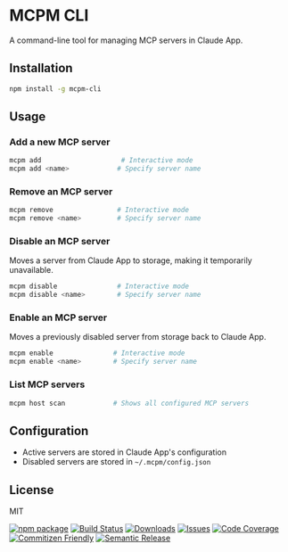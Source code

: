 # MCPM CLI

A command-line tool for managing MCP servers in Claude App.

## Installation

```bash
npm install -g mcpm-cli
```

## Usage

### Add a new MCP server

```bash
mcpm add                    # Interactive mode
mcpm add <name>            # Specify server name
```

### Remove an MCP server

```bash
mcpm remove                # Interactive mode
mcpm remove <name>         # Specify server name
```

### Disable an MCP server

Moves a server from Claude App to storage, making it temporarily unavailable.

```bash
mcpm disable               # Interactive mode
mcpm disable <name>        # Specify server name
```

### Enable an MCP server

Moves a previously disabled server from storage back to Claude App.

```bash
mcpm enable               # Interactive mode
mcpm enable <name>        # Specify server name
```

### List MCP servers

```bash
mcpm host scan            # Shows all configured MCP servers
```

## Configuration

- Active servers are stored in Claude App's configuration
- Disabled servers are stored in `~/.mcpm/config.json`

## License

MIT 

[![npm package][npm-img]][npm-url]
[![Build Status][build-img]][build-url]
[![Downloads][downloads-img]][downloads-url]
[![Issues][issues-img]][issues-url]
[![Code Coverage][codecov-img]][codecov-url]
[![Commitizen Friendly][commitizen-img]][commitizen-url]
[![Semantic Release][semantic-release-img]][semantic-release-url]

[npm-img]: https://img.shields.io/npm/v/mcpm-cli
[npm-url]: https://www.npmjs.com/package/mcpm-cli
[build-img]: https://github.com/weightwave/mcpm-cli/actions/workflows/release.yml/badge.svg
[build-url]: https://github.com/weightwave/mcpm-cli/actions/workflows/release.yml
[downloads-img]: https://img.shields.io/npm/dt/mcpm-cli
[downloads-url]: https://www.npmjs.com/package/mcpm-cli
[issues-img]: https://img.shields.io/github/issues/weightwave/mcpm-cli
[issues-url]: https://github.com/weightwave/mcpm-cli/issues
[codecov-img]: https://codecov.io/gh/weightwave/mcpm-cli/branch/main/graph/badge.svg
[codecov-url]: https://codecov.io/gh/weightwave/mcpm-cli
[semantic-release-img]: https://img.shields.io/badge/%20%20%F0%9F%93%A6%F0%9F%9A%80-semantic--release-e10079.svg
[semantic-release-url]: https://github.com/semantic-release/semantic-release
[commitizen-img]: https://img.shields.io/badge/commitizen-friendly-brightgreen.svg
[commitizen-url]: http://commitizen.github.io/cz-cli/
